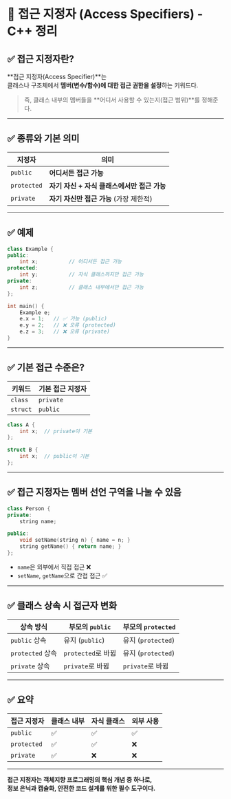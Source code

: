 # 🔐 접근 지정자 (Access Specifiers) - C++ 정리

## ✅ 접근 지정자란?

**접근 지정자(Access Specifier)**는  
클래스나 구조체에서 **멤버(변수/함수)에 대한 접근 권한을 설정**하는 키워드다.

> 즉, 클래스 내부의 멤버들을 **어디서 사용할 수 있는지(접근 범위)**를 정해준다.

---

## ✅ 종류와 기본 의미

| 지정자       | 의미 |
|--------------|------|
| `public`     | **어디서든 접근 가능** |
| `protected`  | **자기 자신 + 자식 클래스에서만 접근 가능** |
| `private`    | **자기 자신만 접근 가능** (가장 제한적) |

---

## ✅ 예제

```cpp
class Example {
public:
    int x;          // 어디서든 접근 가능
protected:
    int y;          // 자식 클래스까지만 접근 가능
private:
    int z;          // 클래스 내부에서만 접근 가능
};
```

```cpp
int main() {
    Example e;
    e.x = 1;   // ✅ 가능 (public)
    e.y = 2;   // ❌ 오류 (protected)
    e.z = 3;   // ❌ 오류 (private)
}
```

---

## ✅ 기본 접근 수준은?

| 키워드     | 기본 접근 지정자 |
|------------|------------------|
| `class`    | `private`        |
| `struct`   | `public`         |

```cpp
class A {
    int x;  // private이 기본
};

struct B {
    int x;  // public이 기본
};
```

---

## ✅ 접근 지정자는 멤버 선언 구역을 나눌 수 있음

```cpp
class Person {
private:
    string name;

public:
    void setName(string n) { name = n; }
    string getName() { return name; }
};
```

- `name`은 외부에서 직접 접근 ❌
- `setName`, `getName`으로 간접 접근 ✅

---

## ✅ 클래스 상속 시 접근자 변화

| 상속 방식        | 부모의 `public` | 부모의 `protected` |
|------------------|------------------|----------------------|
| `public` 상속     | 유지 (`public`)   | 유지 (`protected`)   |
| `protected` 상속  | `protected`로 바뀜 | 유지 (`protected`)   |
| `private` 상속    | `private`로 바뀜  | `private`로 바뀜     |

---

## ✅ 요약

| 접근 지정자 | 클래스 내부 | 자식 클래스 | 외부 사용 |
|--------------|---------------|----------------|------------|
| `public`     | ✅            | ✅             | ✅         |
| `protected`  | ✅            | ✅             | ❌         |
| `private`    | ✅            | ❌             | ❌         |

---

**접근 지정자는 객체지향 프로그래밍의 핵심 개념 중 하나로,  
정보 은닉과 캡슐화, 안전한 코드 설계를 위한 필수 도구이다.**
